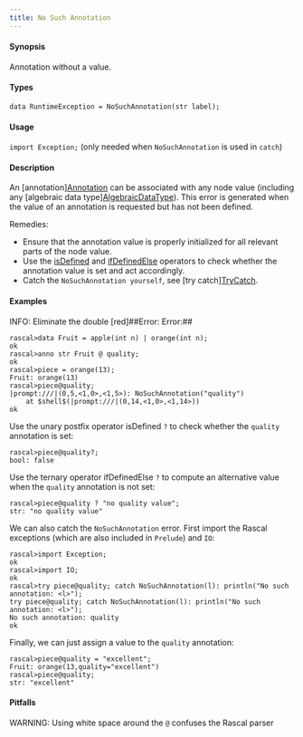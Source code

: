 ```yaml
---
title: No Such Annotation
---
```


#### Synopsis

Annotation without a value.

#### Types

`data RuntimeException = NoSuchAnnotation(str label);`
       
#### Usage

`import Exception;` (only needed when `NoSuchAnnotation` is used in `catch`)


#### Description

An [annotation][Annotation](../../../Rascal/Declarations/Annotation) can be associated with any node value
(including any [algebraic data type][AlgebraicDataType](../../../Rascal/Declarations/AlgebraicDataType)).
This error is generated when the value of an annotation is requested but has not been defined.

Remedies:

*  Ensure that the annotation value is properly initialized for all relevant parts of the node value. 
*  Use the 
   [isDefined](../../../Rascal/Expressions/Values/Boolean/IsDefined) and 
   [ifDefinedElse](../../../Rascal/Expressions/Values/Boolean/IfDefinedElse) operators to check whether the annotation value 
   is set and act accordingly.
*  Catch the `NoSuchAnnotation yourself`, see [try catch][TryCatch](../../../Rascal/Statements/TryCatch).

#### Examples

INFO: Eliminate the double [red]##Error: Error:##


```rascal-shell
rascal>data Fruit = apple(int n) | orange(int n);
ok
rascal>anno str Fruit @ quality;
ok
rascal>piece = orange(13);
Fruit: orange(13)
rascal>piece@quality;
|prompt:///|(0,5,<1,0>,<1,5>): NoSuchAnnotation("quality")
	at $shell$(|prompt:///|(0,14,<1,0>,<1,14>))
ok
```
Use the unary postfix operator isDefined `?` to check whether the `quality` annotation is set:

```rascal-shell
rascal>piece@quality?;
bool: false
```
Use the ternary operator ifDefinedElse `?` to compute an alternative value when the `quality` annotation is not set:

```rascal-shell
rascal>piece@quality ? "no quality value";
str: "no quality value"
```
We can also catch the `NoSuchAnnotation` error. First import the Rascal exceptions (which are also included in `Prelude`)
and `IO`:

```rascal-shell
rascal>import Exception;
ok
rascal>import IO;
ok
rascal>try piece@quality; catch NoSuchAnnotation(l): println("No such annotation: <l>");
try piece@quality; catch NoSuchAnnotation(l): println("No such annotation: <l>");
No such annotation: quality
ok
```
Finally, we can just assign a value to the `quality` annotation:

```rascal-shell
rascal>piece@quality = "excellent";
Fruit: orange(13,quality="excellent")
rascal>piece@quality;
str: "excellent"
```

#### Pitfalls

WARNING: Using white space around the `@` confuses the Rascal parser


